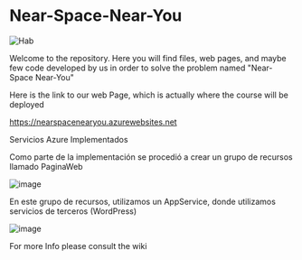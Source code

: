 # Near-Space-Near-You


![Hab](https://user-images.githubusercontent.com/62320033/135781299-c9b4b966-f426-4363-91bf-e51f54cd7d6b.jpg)

Welcome to the repository. Here you will find files, web pages, and maybe few code developed by us in order to solve the problem named "Near-Space Near-You"

Here is the link to our web Page, which is actually where the course will be deployed 

https://nearspacenearyou.azurewebsites.net

Servicios Azure Implementados

Como parte de la implementación se procedió a crear un grupo de recursos llamado PaginaWeb 

![image](https://user-images.githubusercontent.com/62320033/135961595-10bebc49-97ea-4247-8e1e-b88dc56531bf.png)


En este grupo de recursos, utilizamos un AppService, donde utilizamos servicios de terceros (WordPress)

![image](https://user-images.githubusercontent.com/62320033/135961655-f7cef7ed-27fe-4782-821d-9f95e42d3df1.png)


For more Info please consult the wiki 
